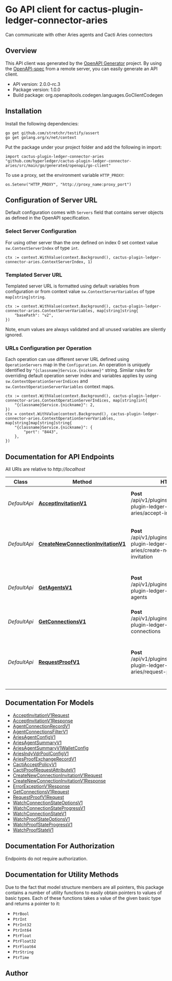 # Go API client for cactus-plugin-ledger-connector-aries

Can communicate with other Aries agents and Cacti Aries connectors

## Overview
This API client was generated by the [OpenAPI Generator](https://openapi-generator.tech) project.  By using the [OpenAPI-spec](https://www.openapis.org/) from a remote server, you can easily generate an API client.

- API version: 2.0.0-rc.3
- Package version: 1.0.0
- Build package: org.openapitools.codegen.languages.GoClientCodegen

## Installation

Install the following dependencies:

```shell
go get github.com/stretchr/testify/assert
go get golang.org/x/net/context
```

Put the package under your project folder and add the following in import:

```golang
import cactus-plugin-ledger-connector-aries "github.com/hyperledger/cactus-plugin-ledger-connector-aries/src/main/go/generated/openapi/go-client"
```

To use a proxy, set the environment variable `HTTP_PROXY`:

```golang
os.Setenv("HTTP_PROXY", "http://proxy_name:proxy_port")
```

## Configuration of Server URL

Default configuration comes with `Servers` field that contains server objects as defined in the OpenAPI specification.

### Select Server Configuration

For using other server than the one defined on index 0 set context value `sw.ContextServerIndex` of type `int`.

```golang
ctx := context.WithValue(context.Background(), cactus-plugin-ledger-connector-aries.ContextServerIndex, 1)
```

### Templated Server URL

Templated server URL is formatted using default variables from configuration or from context value `sw.ContextServerVariables` of type `map[string]string`.

```golang
ctx := context.WithValue(context.Background(), cactus-plugin-ledger-connector-aries.ContextServerVariables, map[string]string{
	"basePath": "v2",
})
```

Note, enum values are always validated and all unused variables are silently ignored.

### URLs Configuration per Operation

Each operation can use different server URL defined using `OperationServers` map in the `Configuration`.
An operation is uniquely identified by `"{classname}Service.{nickname}"` string.
Similar rules for overriding default operation server index and variables applies by using `sw.ContextOperationServerIndices` and `sw.ContextOperationServerVariables` context maps.

```golang
ctx := context.WithValue(context.Background(), cactus-plugin-ledger-connector-aries.ContextOperationServerIndices, map[string]int{
	"{classname}Service.{nickname}": 2,
})
ctx = context.WithValue(context.Background(), cactus-plugin-ledger-connector-aries.ContextOperationServerVariables, map[string]map[string]string{
	"{classname}Service.{nickname}": {
		"port": "8443",
	},
})
```

## Documentation for API Endpoints

All URIs are relative to *http://localhost*

Class | Method | HTTP request | Description
------------ | ------------- | ------------- | -------------
*DefaultApi* | [**AcceptInvitationV1**](docs/DefaultApi.md#acceptinvitationv1) | **Post** /api/v1/plugins/@hyperledger/cactus-plugin-ledger-connector-aries/accept-invitation | Connect to another agent using it&#39;s invitation URL
*DefaultApi* | [**CreateNewConnectionInvitationV1**](docs/DefaultApi.md#createnewconnectioninvitationv1) | **Post** /api/v1/plugins/@hyperledger/cactus-plugin-ledger-connector-aries/create-new-connection-invitation | Create new aries agent invitation that other agents can use to connect.
*DefaultApi* | [**GetAgentsV1**](docs/DefaultApi.md#getagentsv1) | **Post** /api/v1/plugins/@hyperledger/cactus-plugin-ledger-connector-aries/get-agents | Get all Aries agents configured in this connector plugin.
*DefaultApi* | [**GetConnectionsV1**](docs/DefaultApi.md#getconnectionsv1) | **Post** /api/v1/plugins/@hyperledger/cactus-plugin-ledger-connector-aries/get-connections | Get all connections of given aries agent.
*DefaultApi* | [**RequestProofV1**](docs/DefaultApi.md#requestproofv1) | **Post** /api/v1/plugins/@hyperledger/cactus-plugin-ledger-connector-aries/request-proof | Request proof matching provided requriements from connected peer agent.


## Documentation For Models

 - [AcceptInvitationV1Request](docs/AcceptInvitationV1Request.md)
 - [AcceptInvitationV1Response](docs/AcceptInvitationV1Response.md)
 - [AgentConnectionRecordV1](docs/AgentConnectionRecordV1.md)
 - [AgentConnectionsFilterV1](docs/AgentConnectionsFilterV1.md)
 - [AriesAgentConfigV1](docs/AriesAgentConfigV1.md)
 - [AriesAgentSummaryV1](docs/AriesAgentSummaryV1.md)
 - [AriesAgentSummaryV1WalletConfig](docs/AriesAgentSummaryV1WalletConfig.md)
 - [AriesIndyVdrPoolConfigV1](docs/AriesIndyVdrPoolConfigV1.md)
 - [AriesProofExchangeRecordV1](docs/AriesProofExchangeRecordV1.md)
 - [CactiAcceptPolicyV1](docs/CactiAcceptPolicyV1.md)
 - [CactiProofRequestAttributeV1](docs/CactiProofRequestAttributeV1.md)
 - [CreateNewConnectionInvitationV1Request](docs/CreateNewConnectionInvitationV1Request.md)
 - [CreateNewConnectionInvitationV1Response](docs/CreateNewConnectionInvitationV1Response.md)
 - [ErrorExceptionV1Response](docs/ErrorExceptionV1Response.md)
 - [GetConnectionsV1Request](docs/GetConnectionsV1Request.md)
 - [RequestProofV1Request](docs/RequestProofV1Request.md)
 - [WatchConnectionStateOptionsV1](docs/WatchConnectionStateOptionsV1.md)
 - [WatchConnectionStateProgressV1](docs/WatchConnectionStateProgressV1.md)
 - [WatchConnectionStateV1](docs/WatchConnectionStateV1.md)
 - [WatchProofStateOptionsV1](docs/WatchProofStateOptionsV1.md)
 - [WatchProofStateProgressV1](docs/WatchProofStateProgressV1.md)
 - [WatchProofStateV1](docs/WatchProofStateV1.md)


## Documentation For Authorization

Endpoints do not require authorization.


## Documentation for Utility Methods

Due to the fact that model structure members are all pointers, this package contains
a number of utility functions to easily obtain pointers to values of basic types.
Each of these functions takes a value of the given basic type and returns a pointer to it:

* `PtrBool`
* `PtrInt`
* `PtrInt32`
* `PtrInt64`
* `PtrFloat`
* `PtrFloat32`
* `PtrFloat64`
* `PtrString`
* `PtrTime`

## Author



